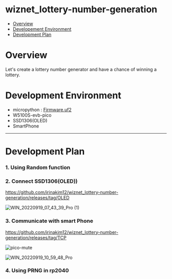 # wiznet_lottery-number-generation


- [Overview](#overview)
- [Developement Environment](#development-environment)
- [Development Plan](#development-plan)


# Overview
  Let's create a lottery number generator and have a chance of winning a lottery.

# Development Environment
  - micropython : [Firmware.uf2](https://github.com/Wiznet/RP2040-HAT-MicroPython/releases)
  - W5100S-evb-pico
  - SSD1306(OLED)
  - SmartPhone
------------------------------------------------------------
# Development Plan

### 1. Using Random function 
### 2. Connect SSD1306(OLED))
  https://github.com/irinakim12/wiznet_lottery-number-generation/releases/tag/OLED
  
  ![WIN_20220919_07_43_39_Pro (1)](https://user-images.githubusercontent.com/9648281/190931933-7cc5fa4f-9054-4c93-affa-ca3975c27ee4.gif)

### 3. Communicate with smart Phone
https://github.com/irinakim12/wiznet_lottery-number-generation/releases/tag/TCP

![pico-mute](https://user-images.githubusercontent.com/9648281/190949977-76c29d86-fdce-4bb4-8236-6fd1a5cc5f0e.gif)

![WIN_20220919_10_59_48_Pro](https://user-images.githubusercontent.com/9648281/190940530-3c5a9340-a50a-40d2-a383-69b64278bd3d.jpg)


### 4. Using PRNG in rp2040
